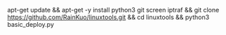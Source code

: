 apt-get update && apt-get -y install python3 git screen  iptraf && git clone https://github.com/RainKuo/linuxtools.git && cd linuxtools && python3 basic_deploy.py

